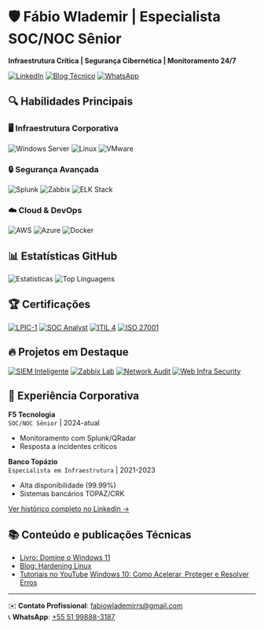 # 🛡️ Fábio Wlademir | Especialista SOC/NOC Sênior
**Infraestrutura Crítica | Segurança Cibernética | Monitoramento 24/7**

[![LinkedIn](https://img.shields.io/badge/Conecte_se-0077B5?style=for-the-badge&logo=linkedin&logoColor=white)](https://linkedin.com/in/fabiowlademir)
[![Blog Técnico](https://img.shields.io/badge/Blog_Técnico-FF5722?style=for-the-badge&logo=blogger&logoColor=white)](https://f2suporte.blogspot.com)
[![WhatsApp](https://img.shields.io/badge/Consultorias-25D366?style=for-the-badge&logo=whatsapp&logoColor=white)](https://wa.me/5551998883187)

## 🔍 Habilidades Principais

### 🖥️ Infraestrutura Corporativa
![Windows Server](https://img.shields.io/badge/Windows_Server-2022-0078D6?style=for-the-badge&logo=windows)
![Linux](https://img.shields.io/badge/Linux_Admin-FCC624?style=for-the-badge&logo=linux)
![VMware](https://img.shields.io/badge/VMware_vSphere-607078?style=for-the-badge&logo=vmware)

### 🔒 Segurança Avançada
![Splunk](https://img.shields.io/badge/Splunk_Certified-000000?style=for-the-badge&logo=splunk)
![Zabbix](https://img.shields.io/badge/Zabbix_Expert-DD0000?style=for-the-badge&logo=zabbix)
![ELK Stack](https://img.shields.io/badge/ELK_Stack-005571?style=for-the-badge&logo=elasticstack)

### ☁️ Cloud & DevOps
![AWS](https://img.shields.io/badge/AWS-232F3E?style=for-the-badge&logo=amazonaws)
![Azure](https://img.shields.io/badge/Azure-0089D6?style=for-the-badge&logo=microsoftazure)
![Docker](https://img.shields.io/badge/Docker-2496ED?style=for-the-badge&logo=docker)

## 📊 Estatísticas GitHub

![Estatísticas](https://github-readme-stats.vercel.app/api?username=FabioWlademir&show_icons=true&theme=radical&include_all_commits=true&count_private=true&hide=issues)
![Top Linguagens](https://github-readme-stats.vercel.app/api/top-langs/?username=FabioWlademir&layout=compact&theme=radical&hide=html,css)

## 🏆 Certificações

[![LPIC-1](https://img.shields.io/badge/LPIC--1-Certified-3DDC84?style=flat&logo=linux&logoColor=white)](https://www.lnux.com.br)
[![SOC Analyst](https://img.shields.io/badge/SOC_Analyst-IBSEC-important?style=flat)](https://www.ibsec.com.br)
[![ITIL 4](https://img.shields.io/badge/ITIL_4-Foundation-0F70B7?style=flat&logo=itil)](https://www.axelos.com)
[![ISO 27001](https://img.shields.io/badge/ISO_27001-Awareness-0095D5?style=flat)](https://www.iso.org)

## 🔥 Projetos em Destaque

[![SIEM Inteligente](https://github-readme-stats.vercel.app/api/pin/?username=FabioWlademir&repo=siem-inteligente&theme=radical)](https://github.com/FabioWlademir/siem-inteligente)
[![Zabbix Lab](https://github-readme-stats.vercel.app/api/pin/?username=FabioWlademir&repo=zabbix-monitoring-lab&theme=radical)](https://github.com/FabioWlademir/zabbix-monitoring-lab)
[![Network Audit](https://github-readme-stats.vercel.app/api/pin/?username=FabioWlademir&repo=network-security-audit&theme=radical)](https://github.com/FabioWlademir/network-security-audit)
[![Web Infra Security](https://github-readme-stats.vercel.app/api/pin/?username=FabioWlademir&repo=enterprise-web-infra-security&theme=radical)](https://github.com/FabioWlademir/enterprise-web-infra-security)

## 💼 Experiência Corporativa

**F5 Tecnologia**  
`SOC/NOC Sênior` | 2024-atual  
- Monitoramento com Splunk/QRadar
- Resposta a incidentes críticos

**Banco Topázio**  
`Especialista em Infraestrutura` | 2021-2023  
- Alta disponibilidade (99.99%)
- Sistemas bancários TOPAZ/CRK

[Ver histórico completo no LinkedIn →](https://linkedin.com/in/fabiowlademir/details/experience/)

## 📚 Conteúdo e publicações Técnicas

- [Livro: Domine o Windows 11](https://loja.uiclap.com/titulo/ua81647/)
- [Blog: Hardening Linux](https://f2linux.wordpress.com)
- [Tutoriais no YouTube](https://youtube.com/@fabiowlademirrs)
  [Windows 10: Como Acelerar, Proteger e Resolver Erros](https://loja.uiclap.com/titulo/ua97747/)

---

✉️ **Contato Profissional**: [fabiowlademirrs@gmail.com](mailto:fabiowlademirrs@gmail.com)  
📞 **WhatsApp**: [+55 51 99888-3187](https://wa.me/5551998883187)
